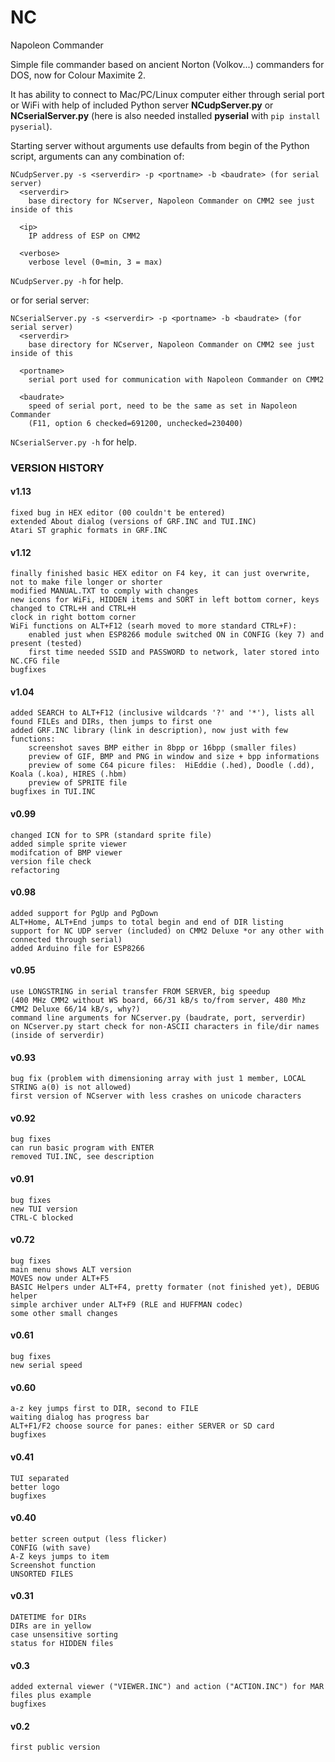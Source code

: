 # NC
 Napoleon Commander

Simple file commander based on ancient Norton (Volkov...) commanders for DOS, now for Colour Maximite 2.

It has ability to connect to Mac/PC/Linux computer either through serial port or WiFi with help of included Python server **NCudpServer.py** or **NCserialServer.py** (here is also needed installed **pyserial** with `pip install pyserial`).

Starting server without arguments use defaults from begin of the Python script, arguments can any combination of:
```
NCudpServer.py -s <serverdir> -p <portname> -b <baudrate> (for serial server)
  <serverdir>
    base directory for NCserver, Napoleon Commander on CMM2 see just inside of this

  <ip>
    IP address of ESP on CMM2

  <verbose>
    verbose level (0=min, 3 = max)
``` 
`NCudpServer.py -h` for help.

or for serial server:
```
NCserialServer.py -s <serverdir> -p <portname> -b <baudrate> (for serial server)
  <serverdir>
    base directory for NCserver, Napoleon Commander on CMM2 see just inside of this

  <portname>
    serial port used for communication with Napoleon Commander on CMM2

  <baudrate>
    speed of serial port, need to be the same as set in Napoleon Commander
    (F11, option 6 checked=691200, unchecked=230400)
```
`NCserialServer.py -h` for help.


### VERSION HISTORY
#### v1.13
	fixed bug in HEX editor (00 couldn't be entered)
	extended About dialog (versions of GRF.INC and TUI.INC)
	Atari ST graphic formats in GRF.INC
	
#### v1.12
	finally finished basic HEX editor on F4 key, it can just overwrite, not to make file longer or shorter
	modified MANUAL.TXT to comply with changes
	new icons for WiFi, HIDDEN items and SORT in left bottom corner, keys changed to CTRL+H and CTRL+H
	clock in right bottom corner
	WiFi functions on ALT+F12 (searh moved to more standard CTRL+F):
		enabled just when ESP8266 module switched ON in CONFIG (key 7) and present (tested)
		first time needed SSID and PASSWORD to network, later stored into NC.CFG file
	bugfixes

#### v1.04
	added SEARCH to ALT+F12 (inclusive wildcards '?' and '*'), lists all found FILEs and DIRs, then jumps to first one
	added GRF.INC library (link in description), now just with few functions:
		screenshot saves BMP either in 8bpp or 16bpp (smaller files)
		preview of GIF, BMP and PNG in window and size + bpp informations
		preview of some C64 picure files:  HiEddie (.hed), Doodle (.dd), Koala (.koa), HIRES (.hbm)
		preview of SPRITE file
	bugfixes in TUI.INC
	
#### v0.99
	changed ICN for to SPR (standard sprite file)
	added simple sprite viewer
	modifcation of BMP viewer
	version file check
	refactoring

#### v0.98
	added support for PgUp and PgDown
	ALT+Home, ALT+End jumps to total begin and end of DIR listing
	support for NC UDP server (included) on CMM2 Deluxe *or any other with connected through serial)
	added Arduino file for ESP8266

#### v0.95
	use LONGSTRING in serial transfer FROM SERVER, big speedup
	(400 MHz CMM2 without WS board, 66/31 kB/s to/from server, 480 Mhz CMM2 Deluxe 66/14 kB/s, why?) 
	command line arguments for NCserver.py (baudrate, port, serverdir)
	on NCserver.py start check for non-ASCII characters in file/dir names (inside of serverdir)

#### v0.93
	bug fix (problem with dimensioning array with just 1 member, LOCAL STRING a(0) is not allowed)
	first version of NCserver with less crashes on unicode characters

#### v0.92
	bug fixes
	can run basic program with ENTER
	removed TUI.INC, see description
	
#### v0.91
	bug fixes
	new TUI version
	CTRL-C blocked
	
#### v0.72
	bug fixes
	main menu shows ALT version
	MOVES now under ALT+F5
	BASIC Helpers under ALT+F4, pretty formater (not finished yet), DEBUG helper
	simple archiver under ALT+F9 (RLE and HUFFMAN codec)
	some other small changes

#### v0.61
	bug fixes
	new serial speed

#### v0.60
	a-z key jumps first to DIR, second to FILE
	waiting dialog has progress bar
	ALT+F1/F2 choose source for panes: either SERVER or SD card
	bugfixes
	
#### v0.41
	TUI separated
	better logo
	bugfixes

#### v0.40
	better screen output (less flicker)
	CONFIG (with save)
	A-Z keys jumps to item
	Screenshot function
	UNSORTED FILES
	
#### v0.31
	DATETIME for DIRs
	DIRs are in yellow
	case unsensitive sorting
	status for HIDDEN files

#### v0.3
	added external viewer ("VIEWER.INC") and action ("ACTION.INC") for MAR files plus example
	bugfixes


#### v0.2
	first public version
